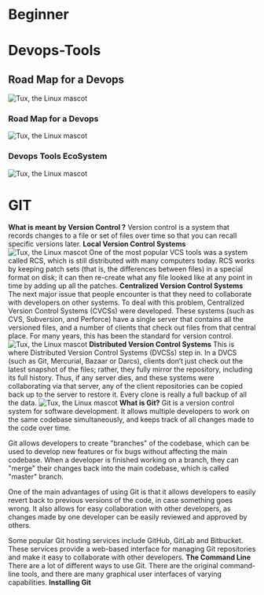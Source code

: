 # Beginner
# Devops-Tools
## Road Map for a Devops
![Tux, the Linux mascot](/Beginner-/IMAGES/Devops-roadMap.png)
### Road Map for a Devops
![Tux, the Linux mascot](/Beginner-/IMAGES/devops-roadmap2.png)
### Devops Tools EcoSystem
![Tux, the Linux mascot](/Beginner-/IMAGES/devops-tools-ecosystem.png)
# **GIT**
**What is meant by Version Control ?**
Version control is a system that records changes to a file or set of files over time 
so that you can recall specific versions later.
**Local Version Control Systems**
![Tux, the Linux mascot](/Beginner-/IMAGES/localversioncontrol.png)
One of the most popular VCS tools was a system called RCS, which is still distributed with many
computers today. RCS works by keeping patch sets (that is, the differences between files) in a special
format on disk; it can then re-create what any file looked like at any point in time by adding up all
the patches.
**Centralized Version Control Systems**
The next major issue that people encounter is that they need to collaborate with developers on
other systems. To deal with this problem, Centralized Version Control Systems (CVCSs) were
developed. These systems (such as CVS, Subversion, and Perforce) have a single server that contains
all the versioned files, and a number of clients that check out files from that central place. For many
years, this has been the standard for version control.
![Tux, the Linux mascot](/Beginner-/IMAGES/centralizedversioncontrol.png)
**Distributed Version Control Systems**
This is where Distributed Version Control Systems (DVCSs) step in. In a DVCS (such as Git, Mercurial,
Bazaar or Darcs), clients don’t just check out the latest snapshot of the files; rather, they fully
mirror the repository, including its full history. Thus, if any server dies, and these systems were
collaborating via that server, any of the client repositories can be copied back up to the server to
restore it. Every clone is really a full backup of all the data.
![Tux, the Linux mascot](/Beginner-/IMAGES/distributedversioncontrol.png)
**What is Git?**
Git is a version control system for software development. It allows multiple developers to work on the same codebase simultaneously, and keeps track of all changes made to the code over time.

Git allows developers to create "branches" of the codebase, which can be used to develop new features or fix bugs without affecting the main codebase. When a developer is finished working on a branch, they can "merge" their changes back into the main codebase, which is called "master" branch.

One of the main advantages of using Git is that it allows developers to easily revert back to previous versions of the code, in case something goes wrong. It also allows for easy collaboration with other developers, as changes made by one developer can be easily reviewed and approved by others.

Some popular Git hosting services include GitHub, GitLab and Bitbucket. These services provide a web-based interface for managing Git repositories and make it easy to collaborate with other developers.
**The Command Line**
There are a lot of different ways to use Git. There are the original command-line tools, and there
are many graphical user interfaces of varying capabilities.
**Installing Git**

